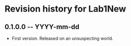 # Revision history for Lab1New

## 0.1.0.0 -- YYYY-mm-dd

* First version. Released on an unsuspecting world.
